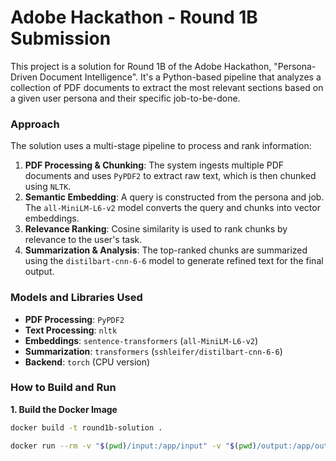 # Adobe Hackathon - Round 1B Submission

This project is a solution for Round 1B of the Adobe Hackathon, "Persona-Driven Document Intelligence". It's a Python-based pipeline that analyzes a collection of PDF documents to extract the most relevant sections based on a given user persona and their specific job-to-be-done.

### Approach

The solution uses a multi-stage pipeline to process and rank information:
1.  **PDF Processing & Chunking**: The system ingests multiple PDF documents and uses `PyPDF2` to extract raw text, which is then chunked using `NLTK`.
2.  **Semantic Embedding**: A query is constructed from the persona and job. The `all-MiniLM-L6-v2` model converts the query and chunks into vector embeddings.
3.  **Relevance Ranking**: Cosine similarity is used to rank chunks by relevance to the user's task.
4.  **Summarization & Analysis**: The top-ranked chunks are summarized using the `distilbart-cnn-6-6` model to generate refined text for the final output.

### Models and Libraries Used

* **PDF Processing**: `PyPDF2`
* **Text Processing**: `nltk`
* **Embeddings**: `sentence-transformers` (`all-MiniLM-L6-v2`)
* **Summarization**: `transformers` (`sshleifer/distilbart-cnn-6-6`)
* **Backend**: `torch` (CPU version)

### How to Build and Run

**1. Build the Docker Image**
```bash
docker build -t round1b-solution .

docker run --rm -v "$(pwd)/input:/app/input" -v "$(pwd)/output:/app/output" --network none round1b-solution